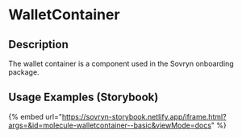 # WalletContainer

## Description

The wallet container is a component used in the Sovryn onboarding package.



## Usage Examples (Storybook)

{% embed url="https://sovryn-storybook.netlify.app/iframe.html?args=&id=molecule-walletcontainer--basic&viewMode=docs" %}

